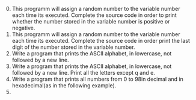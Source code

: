 0. This programm will assign a random number to the variable number each time its executed.
Complete the source code in order to print whether the number stored in the variable number
is positive or negative.
1. This programm will assign a random number to the variable number each time its executed.
Complete the source code in order print the last digit of the number stored in the variable
number.
2. Write a program that prints the ASCII alphabet, in lowercase, not followed by a new line.
3. Write a program that prints the ASCII alphabet, in lowercase, not followed by a new line.
Print all the letters except q and e.
4. Write a program that prints all numbers from 0 to 98in decimal and in hexadecimal(as in
the following example).
5.

